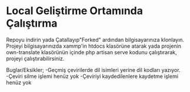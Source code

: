 # Local Geliştirme Ortamında Çalıştırma
Repoyu indirin yada Çatallayıp"Forked" ardından bilgisayarınıza klonlayın.
Projeyi bilgisayarınızda xammp'in htdocs klasörüne atarak yada projenin own-translate klasörünün içinde php artisan serve kodunu çalıştırarak, projeyi çalıştırabilirsiniz.

Buglar/Eksikler;
-Geçmiş çevirilerde dil isimleri yerine dil kodları yazıyor.
-Çeviri silme işlemi henüz yok
-Çeviriyi kaydedilenlere kaydetme işlemi henüz yok
